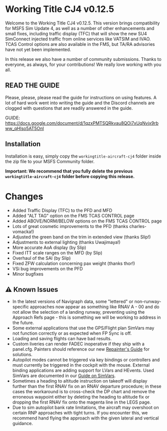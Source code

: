 # Working Title CJ4 v0.12.5
Welcome to the Working Title CJ4 v0.12.5. This version brings compatibility for MSFS Sim Update 4, as well as a number of other enhancements and small fixes, including traffic display (TFC) that will show the new SU4 SimConnect injected traffic from online services like VATSIM and IVAO. TCAS Control options are also available in the FMS, but TA/RA advisories have not yet been implemented.

In this release we also have a number of community submissions. Thanks to everyone, as always, for your contributions! We really love working with you all.

## READ THE GUIDE
Please, please, please read the guide for instructions on using features. A lot of hard work went into writing the guide and the Discord channels are clogged with questions that are readily answered in the guide.

GUIDE: https://docs.google.com/document/d/1qzxPMTSQRkvau8QOi7xUqNvjx9rbww_qHlso5AT5OnI

## Installation
Installation is easy, simply copy the `workingtitle-aircraft-cj4` folder inside the zip file to your MSFS Community folder. 

**Important: We recommend that you fully delete the previous `workingtitle-aircraft-cj4` folder before copying this release.**

# Changes

- Added Traffic Display (TFC) to the PFD and MFD 
- Added "ALT TAG" option on the FMS TCAS CONTROL page
- Added ABOVE/NORM/BELOW options on the FMS TCAS CONTROL page
- Lots of great cosmetic improvements to the PFD (thanks charles-vomacka!)
- Adjusted the green band on the trim in extended view (thanks Slip!)
- Adjustments to external lighting (thanks  Uwajimaya!)
- More accurate AoA display (by Slip) 
- Fixed ITT scale ranges on the MFD (by Slip) 
- Overhaul of the SAI (by Slip) 
- Fixed ZFW calculation concerning pax weight (thanks thor!)
- VSi bug improvements on the PFD
- Minor bugfixes


## ⚠️ Known Issues
* In the latest versions of Navigraph data, some "lettered" or non-runway-specific approaches now appear as something like RNAV A - 00 and do not allow the selection of a landing runway, preventing using the Approach Refs page - this is something we will be working to address in the future.
* Some external applications that use the GPS/Flight plan SimVars may not function correctly or as expected when FP Sync is off.
* Loading and saving flights can have bad results.
* Custom liveries can render FADEC inoperative if they ship with a panel.cfg. Painters should reference our new [Repainter's Guide](https://www.workingtitle.aero/packages/cj4/guide/repainter) for solutions.
* Autopilot modes cannot be triggered via key bindings or controllers and must currently be triggered in the cockpit with the mouse. External binding applications are adding support for LVars and HEvents. Used SimVars are documented in our [Guide on SimVars](https://www.workingtitle.aero/packages/cj4/guides/simvars).
* Sometimes a heading to altitude instruction on takeoff will display further than the first RNAV fix on an RNAV departure procedure; in these cases the workaround is to cross-check the DP chart and remove the erroneous waypoint either by deleting the heading to altitude fix or dropping the first RNAV fix onto the magenta line in the LEGS page.
* Due to sim autopilot bank rate limitations, the aircraft may overshoot on certain RNP approaches with tight turns. If you encounter this, we recommend hand flying the approach with the given lateral and vertical guidance.
